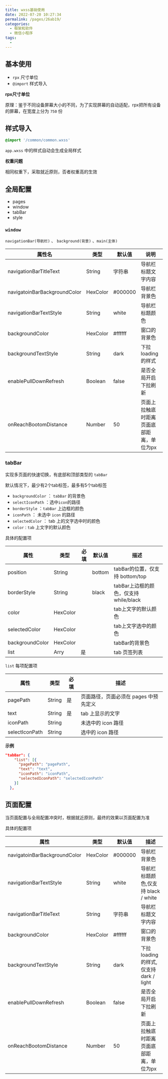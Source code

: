 ```yaml
---
title: wxss基础使用
date: 2022-07-20 10:27:34
permalink: /pages/26ab19/
categories:
  - 框架和软件
  - 微信小程序
tags:
  - 
---
```

## 基本使用

- `rpx` 尺寸单位
- `@import` 样式导入

**rpx尺寸单位**

原理：鉴于不同设备屏幕大小的不同，为了实现屏幕的自动适配，rpx把所有设备的屏幕，在宽度上分为 `750` 份 



## 样式导入

```css
@import '/common/common.wxss'
```

`app.wxss` 中的样式自动会生成全局样式

**权重问题**

相同权重下，采取就近原则，否者权重高的生效







## 全局配置

- pages
- window
- tabBar
- style

### `window`

`navigationBar(导航栏)` 、 `background(背景)` 、`main(主体)`



| 属性名                       | 类型     | 默认值  | 说明                                     |
| ---------------------------- | -------- | ------- | ---------------------------------------- |
| navigationBarTitleText       | String   | 字符串  | 导航栏标题文字内容                       |
| navigatoinBarBackgroundColor | HexColor | #000000 | 导航栏背景色                             |
| navigationBarTextStyle       | String   | white   | 导航栏标题颜色                           |
| backgroundColor              | HexColor | #ffffff | 窗口的背景色                             |
| backgroundTextStyle          | String   | dark    | 下拉loading的样式                        |
| enablePullDownRefresh        | Boolean  | false   | 是否全局开启下拉刷新                     |
| onReachBootomDistance        | Number   | 50      | 页面上拉触底时距离页面底部距离，单位为px |



### tabBar

实现多页面的快速切换，有底部和顶部类型的 `tabBar`

默认情况下，最少有2个tab标签，最多有5个tab标签

- `backgroundColor`  ： `tabBar` 的背景色
- `selectIconPath` ：选中`icon`的路径
- `borderStyle` ：`tabBar` 上边框的颜色
- `iconPath` ： 未选中 `icon` 的路径
- `selectedColor` ： tab 上的文字选中时的颜色
- `color` : `tab` 上文字的默认颜色

具体的配置项

| 属性            | 类型     | 必填 | 默认值 | 描述                                  |
| --------------- | -------- | ---- | ------ | ------------------------------------- |
| position        | String   |      | bottom | tabBar的位置，仅支持 bottom/top       |
| borderStyle     | String   |      | black  | tabBar上边框的颜色，仅支持while/black |
| color           | HexColor |      |        | tab上文字的默认颜色                   |
| selectedColor   | HexColor |      |        | tab上文字选中的颜色                   |
| backgroundColor | HexColor |      |        | tabBar的背景色                        |
| list            | Arry     | 是   |        | tab 页签列表                          |

`list` 每项配置项

| 属性           | 类型   | 必填 | 描述                                  |
| -------------- | ------ | ---- | ------------------------------------- |
| pagePath       | String | 是   | 页面路径，页面必须在 pages 中预先定义 |
| text           | String | 是   | tab 上显示的文字                      |
| iconPath       | String |      | 未选中的 icon 路径                    |
| selectIconPath | String |      | 选中的 icon 路径                      |

**示例**

```json
"tabBar": {
    "list": [{
      "pagePath": "pagePath",
      "text": "text",
      "iconPath": "iconPath",
      "selectedIconPath": "selectedIconPath"
    }]
  },
```



## 页面配置

当页面配置与全局配置冲突时，根据就近原则，最终的效果以页面配置为准

具体的配置项

| 属性                         | 类型     | 默认值  | 描述                                     |
| ---------------------------- | -------- | ------- | ---------------------------------------- |
| navigatoinBarBackgroundColor | HexColor | #000000 | 导航栏背景色                             |
| navigationBarTextStyle       | String   | white   | 导航栏标题颜色,仅支持 black / white      |
| navigationBarTitleText       | String   | 字符串  | 导航栏标题文字内容                       |
| backgroundColor              | HexColor | #ffffff | 窗口的背景色                             |
| backgroundTextStyle          | String   | dark    | 下拉loading的样式,仅支持 dark / light    |
| enablePullDownRefresh        | Boolean  | false   | 是否全局开启下拉刷新                     |
| onReachBootomDistance        | Number   | 50      | 页面上拉触底时距离页面底部距离，单位为px |

































